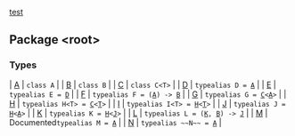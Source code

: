 [test](../index.md)

## Package &lt;root&gt;

### Types

| [A](-a/index.md) | `class A` |
| [B](-b/index.md) | `class B` |
| [C](-c/index.md) | `class C<T>` |
| [D](-d.md) | `typealias D = `[`A`](-a/index.md) |
| [E](-e.md) | `typealias E = `[`D`](-d.md) |
| [F](-f.md) | `typealias F = (`[`A`](-a/index.md)`) -> `[`B`](-b/index.md) |
| [G](-g.md) | `typealias G = `[`C`](-c/index.md)`<`[`A`](-a/index.md)`>` |
| [H](-h.md) | `typealias H<T> = `[`C`](-c/index.md)`<`[`T`](-h.md#T)`>` |
| [I](-i.md) | `typealias I<T> = `[`H`](-h.md)`<`[`T`](-i.md#T)`>` |
| [J](-j.md) | `typealias J = `[`H`](-h.md)`<`[`A`](-a/index.md)`>` |
| [K](-k.md) | `typealias K = `[`H`](-h.md)`<`[`J`](-j.md)`>` |
| [L](-l.md) | `typealias L = (`[`K`](-k.md)`, `[`B`](-b/index.md)`) -> `[`J`](-j.md) |
| [M](-m.md) | Documented`typealias M = `[`A`](-a/index.md) |
| [N](-n.md) | `typealias ~~N~~ = `[`A`](-a/index.md) |

